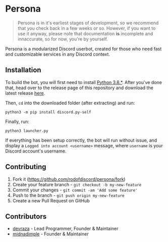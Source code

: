 # Persona
> Persona is in it's earliest stages of development, so we recommend that you check back in a few weeks or so. However, if you want to use it anyway, please note that documentation **is** incomplete and innaccurate, so for now, you're by yourself.

Persona is a modularized Discord userbot, created for those who need fast and customizable services in any Discord context.

## Installation
To build the bot, you will first need to install [Python 3.8.*](https://www.python.org/).
After you've done that, head over to the release page of this repository and download the latest release [here](https://github.com/rodofdiscord/persona/releases/latest).

Then, `cd` into the downloaded folder (after extracting) and run:
```
python3 -m pip install discord.py-self
```

Finally, run:
```
python3 launcher.py
```

If everything has been setup correctly, the bot will run without issue, and display a `Logged into account <username>` message, where `username` is your Discord account's username.

## Contributing

1. Fork it (<https://github.com/rodofdiscord/persona/fork>)
2. Create your feature branch - `git checkout -b my-new-feature`
3. Commit your changes - `git commit -am 'Add some feature'`
4. Push to the branch - `git push origin my-new-feature`
5. Create a new Pull Request on GitHub

## Contributors

- [devraza](https://github.com/devraza) - Lead Programmer, Founder & Maintainer
- [midnadimple](https://github.com/midnadimple) - Founder & Maintainer